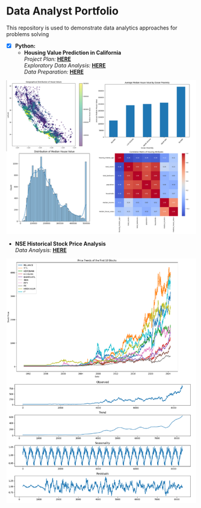 # Data Analyst Portfolio
This repository is used to demonstrate data analytics approaches for problems solving

- [x] **Python:** 
  - **Housing Value Prediction in California**<br />
*Project Plan:* **[HERE](https://github.com/YenchiSomnambule/Data_Analyst_Portfolio/blob/main/Housing%20Value%20Prediction%20in%20California%20Project%20Plan.docx)**<br />
*Exploratory Data Analysis:* **[HERE](https://github.com/YenchiSomnambule/Data_Analyst_Portfolio/blob/main/Housing%20Value%20Prediction%20in%20California%20Exploratory%20Data%20Analysis.ipynb)**<br />
*Data Preparation:* **[HERE](https://github.com/YenchiSomnambule/Data_Analyst_Portfolio/blob/main/Housing%20Value%20Prediction%20in%20California%20Data%20Preparation.ipynb)**<br />

![California_Housing](Visuals/california_housing.png)

  - **NSE Historical Stock Price Analysis**<br />
*Data Analysis:* **[HERE](https://github.com/YenchiSomnambule/Data_Analyst_Portfolio/blob/main/nse_stock_historical_price_data_analysis.ipynb)**<br />

![NSE Stock Price](Visuals/NSE_stock_price.png)

